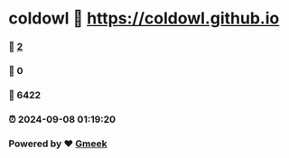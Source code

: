 # coldowl :link: https://coldowl.github.io 
### :page_facing_up: [2](https://coldowl.github.io/tag.html) 
### :speech_balloon: 0 
### :hibiscus: 6422 
### :alarm_clock: 2024-09-08 01:19:20 
### Powered by :heart: [Gmeek](https://github.com/Meekdai/Gmeek)
